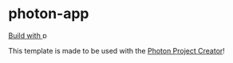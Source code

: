 # photon-app

<a href="https://github.com/photon-framework" title="build with photon">Build with <img style="height:1em" src="https://badgen.net/badge/%CE%B3/photon/purple" alt="photon" /></a>

This template is made to be used with the [Photon Project Creator](https://photonprojectcreator.web.app/project_creator)!

